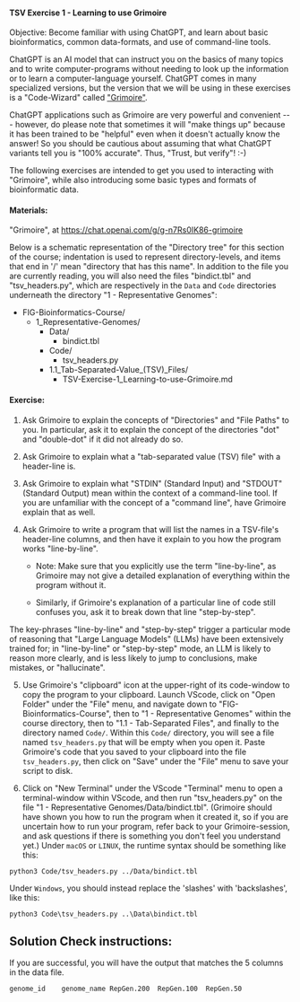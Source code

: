 #### TSV Exercise 1 - Learning to use Grimoire

Objective: Become familiar with using ChatGPT, and learn about basic bioinformatics, common data-formats, and use of command-line tools.
 
ChatGPT is an AI model that can instruct you on the basics of many topics and to write computer-programs without needing to look up the information or to learn a computer-language yourself. ChatGPT comes in many specialized versions, but the version that we will be using in these exercises is a "Code-Wizard" called ["Grimoire"](https://chat.openai.com/g/g-n7Rs0IK86-grimoire/).

ChatGPT applications such as Grimoire are very powerful and convenient --- however, do please note that sometimes it will "make things up" because it has been trained to be "helpful" even when it doesn't actually know the answer! So you should be cautious about assuming that what ChatGPT variants tell you is "100% accurate".
Thus, "Trust, but verify"! :-)

The following exercises are intended to get you used to interacting with "Grimoire", while also introducing some basic types and formats of bioinformatic data.

#### Materials: 

"Grimoire", at <https://chat.openai.com/g/g-n7Rs0IK86-grimoire>

Below is a schematic representation of the "Directory tree" for this section of the course; indentation is used to represent directory-levels, and items that end in '/' mean "directory that has this name". In addition to the file you are currently reading, you will also need the files "bindict.tbl" and "tsv_headers.py",
which are respectively in the `Data` and `Code` directories underneath the directory
"1 - Representative Genomes":

* FIG-Bioinformatics-Course/
    * 1_Representative-Genomes/
        * Data/
            * bindict.tbl
        * Code/
            * tsv_headers.py
        * 1.1_Tab-Separated-Value_(TSV)_Files/
            * TSV-Exercise-1_Learning-to-use-Grimoire.md


#### Exercise: 

1. Ask Grimoire to explain the concepts of "Directories" and "File Paths" to you. In particular, ask it to explain the concept of the directories "dot" and "double-dot" if it did not already do so.

2. Ask Grimoire to explain what a "tab-separated value (TSV) file" with a header-line is.

3. Ask Grimoire to explain what "STDIN" (Standard Input) and "STDOUT" (Standard Output) mean within the context of a command-line tool. If you are unfamiliar with the concept of a "command line", have Grimoire explain that as well.

4. Ask Grimoire to write a program that will list the names in a TSV-file's header-line columns, and then have it explain to you how the program works "line-by-line".
    * Note: Make sure that you explicitly use the term "line-by-line", as Grimoire may not give a detailed explanation of everything within the program without it.

    * Similarly, if Grimoire's explanation of a particular line of code
    still confuses you, ask it to break down that line "step-by-step".

The key-phrases "line-by-line" and "step-by-step" trigger a particular mode of reasoning that "Large Language Models" (LLMs) have been extensively trained for; in "line-by-line" or "step-by-step" mode, an LLM is likely to reason more clearly, and is less likely to jump to conclusions, make mistakes, or "hallucinate".

5. Use Grimoire's "clipboard" icon at the upper-right of its code-window to copy the program to your clipboard. Launch VScode, click on "Open Folder" under the "File" menu, and navigate down to "FIG-Bioinformatics-Course", then to "1 - Representative Genomes" within the course directory, then to "1.1 - Tab-Separated Files", and finally to the directory named `Code/`. Within this `Code/` directory, you will see a file named `tsv_headers.py` that will be empty when you open it. Paste Grimoire's code that you saved to your clipboard into the file `tsv_headers.py`, then click on "Save" under the "File" menu to save your script to disk. 

6. Click on "New Terminal" under the VScode "Terminal" menu to open a terminal-window within VScode, and then run "tsv_headers.py" on the file "1 - Representative Genomes/Data/bindict.tbl". (Grimoire should have shown you how to run the program when it created it, so if you are uncertain how to run your program, refer back to your Grimoire-session, and ask questions if there is something you don't feel you understand yet.) Under `macOS` or `LINUX`, the runtime syntax should be something like this:

``` python3 Code/tsv_headers.py ../Data/bindict.tbl ```

Under `Windows`, you should instead replace the 'slashes' with 'backslashes', like this:

``` python3 Code\tsv_headers.py ..\Data\bindict.tbl ```

## Solution Check instructions:
If you are successful, you will have the output that matches the 5 columns in the data file.

```genome_id	genome_name	RepGen.200	RepGen.100	RepGen.50```